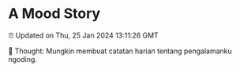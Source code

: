 # A Mood Story

⏰ Updated on Thu, 25 Jan 2024 13:11:26 GMT

💭 Thought: Mungkin membuat catatan harian tentang pengalamanku ngoding.

